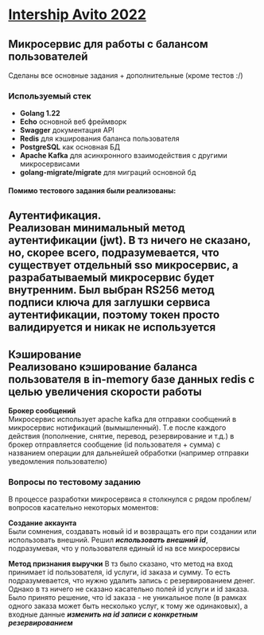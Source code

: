 # [Intership Avito 2022](https://github.com/avito-tech/internship_backend_2022)

## Микросервис для работы с балансом пользователей

Сделаны все основные задания + дополнительные (кроме тестов :/)

### Используемый стек

* **Golang 1.22**
* **Echo** основной веб фреймворк
* **Swagger** документация API
* **Redis** для кэширования баланса пользователя
* **PostgreSQL** как основная БД
* **Apache Kafka** для асинхронного взаимодействия с другими микросервисами
* **golang-migrate/migrate** для миграций основной бд


#### Помимо тестового задания были реализованы:

**Аутентификация**.  
Реализован минимальный метод аутентификации (jwt).
В тз ничего не сказано, но, скорее всего, подразумевается, что существует отдельный sso микросервис,
а разрабатываемый микросервис будет внутренним. 
Был выбран RS256 метод подписи ключа для заглушки сервиса аутентификации, поэтому токен просто валидируется и никак не используется
---

**Кэширование**  
Реализовано кэширование баланса пользователя в in-memory базе данных redis с целью увеличения скорости работы
---

**Брокер сообщений**  
Микросервис использует apache kafka для отправки сообщений в микросервис нотификаций (вымышленный). 
Т.е после каждого действия (пополнение, снятие, перевод, резервирование и т.д.) 
в брокер отправляется сообщение (id пользователя + сумма) с названием операции для дальнейшей обработки (например отправки уведомления пользователю)


### Вопросы по тестовому заданию

В процессе разработки микросервиса я столкнулся с рядом проблем/вопросов касательно некоторых моментов:  

**Создание аккаунта**  
Были сомнения, создавать новый id и возвращать его при создании или использовать внешний. 
Решил **_использовать внешний id_**, подразумевая, что у пользователя единый id на все микросервисы

**Метод признания выручки**
В тз было сказано, что метод на вход принимает id пользователя, id услуги, id заказа и сумму.
То есть подразумевается, что нужно удалить запись с резервированием денег. 
Однако в тз ничего не сказано касательно полей id услуги и id заказа. 
Было принято решение, что id заказа - не уникальное поле (в рамках одного заказа может быть несколько услуг, к тому же одинаковых),
а входные данные **_изменить на id записи с конкретным резервированием_**
